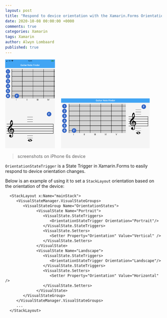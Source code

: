 ```yaml
---
layout: post
title: "Respond to device orientation with the Xamarin.Forms Orientation State Trigger"
date: 2020-10-08 00:00:00 +0000
comments: true
categories: Xamarin
tags: Xamarin
author: Alwyn Lombaard
published: true
---
```


<span>
<a href="/images/notefinder_portrait.png" target="_blank"><img src="/images/notefinder_portrait.png" alt="Step 1" width="160"/></a><a href="/images/notefinder_landscape.png" target="_blank"><img style="margin-left:20px" src="/images/notefinder_landscape.png" alt="Step 1" height="160" /></a>
</span>

>screenshots on iPhone 6s device



 `OrientationStateTrigger` is a State Trigger in Xamarin.Forms to easily respond to device orientation changes. 

Below is an example of using it to set a `StackLayout` orientation based on the orientation of the device:

      <StackLayout x:Name="mainStack">
         <VisualStateManager.VisualStateGroups>
            <VisualStateGroup Name="OrientationStates">
                  <VisualState Name="Portrait">
                     <VisualState.StateTriggers>
                        <OrientationStateTrigger Orientation="Portrait"/>
                     </VisualState.StateTriggers>
                     <VisualState.Setters>
                        <Setter Property="Orientation" Value="Vertical" />
                     </VisualState.Setters>
                  </VisualState>
                  <VisualState Name="Landscape">
                     <VisualState.StateTriggers>
                        <OrientationStateTrigger Orientation="Landscape"/>
                     </VisualState.StateTriggers>
                     <VisualState.Setters>
                        <Setter Property="Orientation" Value="Horizontal" />
                     </VisualState.Setters>
                  </VisualState>
            </VisualStateGroup>
         </VisualStateManager.VisualStateGroups>
         ...
      </StackLayout>
 

